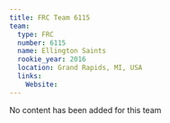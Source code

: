 ```yaml
---
title: FRC Team 6115
team:
  type: FRC
  number: 6115
  name: Ellington Saints
  rookie_year: 2016
  location: Grand Rapids, MI, USA
  links:
    Website: 
---
```

No content has been added for this team